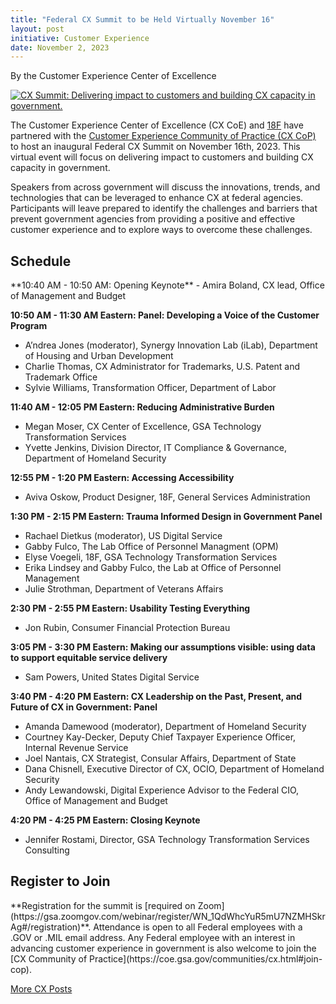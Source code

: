 ```yaml
---
title: "Federal CX Summit to be Held Virtually November 16"
layout: post
initiative: Customer Experience
date: November 2, 2023
---
```

By the Customer Experience Center of Excellence


<a href="{{site.baseurl}}/images/CX-Summit-2023_Social.jpg" target="_blank" rel="noopener noreferrer">
<img src="{{site.baseurl}}/images/CX-Summit-2023_Social.jpg" alt="CX Summit: Delivering impact to customers and building CX capacity in government."></a>

The Customer Experience Center of Excellence (CX CoE) and [18F](https://18f.gsa.gov/) have partnered with the [Customer Experience Community of Practice (CX CoP)](https://coe.gsa.gov/communities/cx.html) to host an inaugural Federal CX Summit on November 16th, 2023. This virtual event will focus on delivering impact to customers and building CX capacity in government.

Speakers from across government will discuss the innovations, trends, and technologies that can be leveraged to enhance CX at federal agencies. Participants will leave prepared to identify the challenges and barriers that prevent government agencies from providing a positive and effective customer experience and to explore ways to overcome these challenges.

<h2>Schedule</h2>
**10:40 AM - 10:50 AM: Opening Keynote**
- Amira Boland, CX lead, Office of Management and Budget

**10:50 AM - 11:30 AM Eastern: Panel: Developing a Voice of the Customer Program**
- A’ndrea Jones (moderator), Synergy Innovation Lab (iLab), Department of Housing and Urban Development
- Charlie Thomas, CX Administrator for Trademarks, U.S. Patent and Trademark Office
- Sylvie Williams, Transformation Officer, Department of Labor

**11:40 AM - 12:05 PM Eastern: Reducing Administrative Burden**
- Megan Moser, CX Center of Excellence, GSA Technology Transformation Services
- Yvette Jenkins, Division Director, IT Compliance & Governance, Department of Homeland Security

**12:55 PM - 1:20 PM Eastern: Accessing Accessibility**
- Aviva Oskow, Product Designer, 18F, General Services Administration

**1:30 PM - 2:15 PM Eastern: Trauma Informed Design in Government Panel**
- Rachael Dietkus (moderator), US Digital Service
- Gabby Fulco, The Lab Office of Personnel Managment (OPM)
- Elyse Voegeli, 18F, GSA Technology Transformation Services
- Erika Lindsey and Gabby Fulco, the Lab at Office of Personnel Management 
- Julie Strothman, Department of Veterans Affairs

**2:30 PM - 2:55 PM Eastern: Usability Testing Everything**
- Jon Rubin, Consumer Financial Protection Bureau

**3:05 PM - 3:30 PM Eastern: Making our assumptions visible: using data to support equitable service delivery**
- Sam Powers, United States Digital Service 

**3:40 PM - 4:20 PM Eastern: CX Leadership on the Past, Present, and Future of CX in Government: Panel**
- Amanda Damewood (moderator), Department of Homeland Security
- Courtney Kay-Decker, Deputy Chief Taxpayer Experience Officer, Internal Revenue Service
- Joel Nantais, CX Strategist, Consular Affairs, Department of State
- Dana Chisnell, Executive Director of CX, OCIO, Department of Homeland Security
- Andy Lewandowski, Digital Experience Advisor to the Federal CIO, Office of Management and Budget

**4:20 PM - 4:25 PM Eastern: Closing Keynote**
- Jennifer Rostami, Director, GSA Technology Transformation Services Consulting 
  
<h2>Register to Join</h2>
**Registration for the summit is [required on Zoom](https://gsa.zoomgov.com/webinar/register/WN_1QdWhcYuR5mU7NZMHSkrAg#/registration)**. Attendance is open to all Federal employees with a .GOV or .MIL email address. Any Federal employee with an interest in advancing customer experience in government is also welcome to join the [CX Community of Practice](https://coe.gsa.gov/communities/cx.html#join-cop).

<a href="{{site.baseurl}}/coe/customer-experience.html#coe-updates" class="usa-button">More CX Posts</a>
